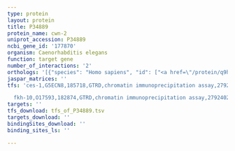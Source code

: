 ```yaml
---
type: protein
layout: protein
title: P34889
protein_name: cwn-2
uniprot_accession: P34889
ncbi_gene_id: '177870'
organism: Caenorhabditis elegans
function: target gene
number_of_interactions: '2'
orthologs: '[{"species": "Homo sapiens", "id": ["<a href=\"/protein/q9h1j7\">Q9H1J7</a>", "<a href=\"/protein/p41221\">P41221</a>"]}, {"species": "Mus musculus", "id": ["<a href=\"/protein/p22725\">P22725</a>", "<a href=\"/protein/p22726\">P22726</a>"]}, {"species": "Rattus norvegicus", "id": ["<a href=\"/protein/f2z3u1\">F2Z3U1</a>", "B1WBR9"]}, {"species": "Danio rerio", "id": ["<a href=\"/protein/q92050\">Q92050</a>", "<a href=\"/protein/f1q8m2\">F1Q8M2</a>"]}]'
jaspar_matrices: ''
tfs: 'ces-1,G5ECN8,185718,GTRD,chromatin immunoprecipitation assay,27924024%5Buid%5D,No

  fkh-10,O17593,182874,GTRD,chromatin immunoprecipitation assay,27924024%5Buid%5D,No'
targets: ''
tfs_download: tfs_of_P34889.tsv
targets_download: ''
bindingSites_download: ''
binding_sites_ls: ''

---
```

